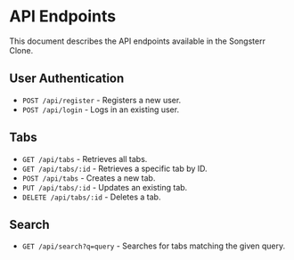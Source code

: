 # API Endpoints

This document describes the API endpoints available in the Songsterr Clone.

## User Authentication

*   `POST /api/register` - Registers a new user.
*   `POST /api/login` - Logs in an existing user.

## Tabs

*   `GET /api/tabs` - Retrieves all tabs.
*   `GET /api/tabs/:id` - Retrieves a specific tab by ID.
*   `POST /api/tabs` - Creates a new tab.
*   `PUT /api/tabs/:id` - Updates an existing tab.
*   `DELETE /api/tabs/:id` - Deletes a tab.

## Search

*   `GET /api/search?q=query` - Searches for tabs matching the given query.

